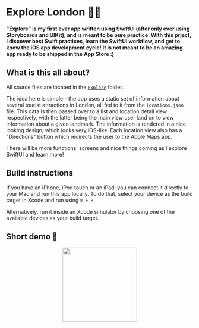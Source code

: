 #  Explore London 💂🏼

**"Explore" is my first ever app written using SwiftUI (after only ever using Storyboards and UIKit), and is meant to be pure practice. With this prject, I discover best Swift practices, learn the SwiftUI workflow, and get to know the iOS app development cycle! It is not meant to be an amazing app ready to be shipped in the App Store :)**

## What is this all about?

All source files are located in the [`Explore`](https://github.com/PiotrRut/Explore-London/tree/main/Explore) folder.

The idea here is simple - the app uses a static set of information about several tourist attractions in London, all fed to it from the `locations.json` file. This data is then passed over to a list and location detail view respectively, with the latter being the main view user land on to view information about a given landmark. The information is rendered in a nice looking design, which looks very iOS-like. Each location view also has a "Directions" button which redirects the user to the Apple Maps app.

There will be more functions, screens and nice things coming as I explore SwiftUI and learn more!

## Build instructions

If you have an iPhone, iPod touch or an iPad, you can connect it directly to your Mac and run this app locally. To do that, select your device as the build target in Xcode and run using `⌘ + R`.

Alternatively, run it inside an Xcode simulator by choosing one of the available devices as your build target.

## Short demo 📲

<p align="center">
  <img src="https://user-images.githubusercontent.com/43642399/102824214-ae3c8500-43dc-11eb-88a2-992f737e4fca.gif" width="200" />
</p>
